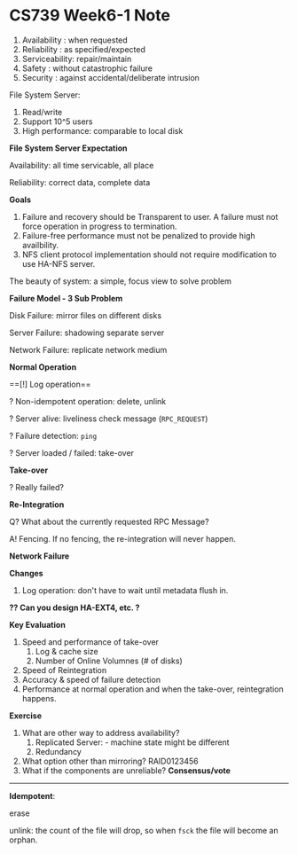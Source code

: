 # CS739 Week6-1 Note



1. Availability :  when requested  
2. Reliability  :  as specified/expected
3. Serviceability: repair/maintain
4. Safety   : without catastrophic failure
5. Security : against accidental/deliberate intrusion

File System Server:

1. Read/write
2. Support 10^5 users
3. High performance: comparable to local disk

**File System Server Expectation**

Availability: all time servicable, all place 

Reliability: correct data, complete data



**Goals**

1. Failure and recovery should be Transparent to user. A failure must not force operation in progress to termination.
2. Failure-free performance must not be penalized to provide high availbility.
3. NFS client protocol implementation should not require modification to use HA-NFS server.

The beauty of system: a simple, focus view to solve problem



**Failure Model - 3 Sub Problem**

Disk Failure: mirror files on different disks

Server Failure: shadowing separate server

Network Failure: replicate network medium





**Normal Operation**

==[!] Log operation==

? Non-idempotent operation: delete, unlink

? Server alive: liveliness check message (`RPC_REQUEST`)

? Failure detection: `ping`

? Server loaded / failed: take-over



**Take-over**

? Really failed?



**Re-Integration**

Q? What about the currently requested RPC Message?

A! Fencing. If no fencing, the re-integration will never happen.



**Network Failure**



**Changes**

1. Log operation: don't have to wait until metadata flush in.



**?? Can you design HA-EXT4, etc. ?**





**Key Evaluation**

1. Speed and performance of take-over
   1. Log & cache size
   2. Number of Online Volumnes (# of disks) 
2. Speed of Reintegration
3. Accuracy & speed of failure detection
4. Performance at normal operation and when the take-over, reintegration happens.





**Exercise**

1. What are other way to address availability?
   1. Replicated Server: <intro> - machine state might be different
   2. Redundancy
2. What option other than mirroring? RAID0123456
3. What if the components are unreliable? **Consensus/vote**





---



**Idempotent**: 

erase

unlink: the count of the file will drop, so when `fsck` the file will become an orphan.



